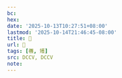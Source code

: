 ```yaml
---
bc:
hex:
date: '2025-10-13T10:27:51+08:00'
lastmod: '2025-10-14T21:46:45-08:00'
title: 􄌭
url: 􄌭
tags: [彠, 矱]
src: DCCV, DCCV
note:
---
```

